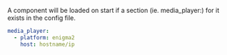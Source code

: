 A component will be loaded on start if a section (ie. media_player:) for it exists in the config file.

```yaml
media_player:
  - platform: enigma2
    host: hostname/ip
```
